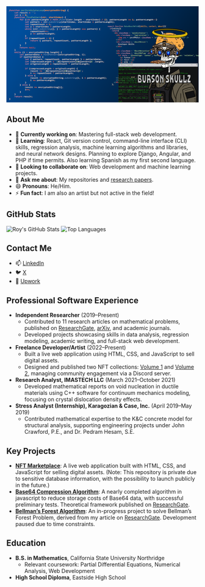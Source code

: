 <!--
**bursonskullz/Bursonskullz** is a ✨ _special_ ✨ repository because its `README.md` (this file) appears on your GitHub profile.
-->

<picture>
  <!--source media="(prefers-color-scheme: dark)" srcset="YOUR-DARKMODE-IMAGE-URL"> -->
  <!--source media="(prefers-color-scheme: light)" srcset="YOUR-LIGHTMODE-IMAGE-URL">-->
  <img alt="Profile image of Roy Burson" src="images/gitHubback2.png">
</picture>


## About Me
- 🔭 **Currently working on**: Mastering full-stack web development.
- 🌱 **Learning**: React, Git version control, command-line interface (CLI) skills, regression analysis, machine learning algorithms and libraries, and neural network designs. Planning to explore Django, Angular, and PHP if time permits. Also learning Spanish as my first second language.
- 👯 **Looking to collaborate on**: Web development and machine learning projects.
- 💬 **Ask me about**: My repositories and [research papers](https://www.researchgate.net/profile/Roy-Burson-2).
- 😄 **Pronouns**: He/Him.
- ⚡ **Fun fact**: I am also an artist but not active in the field!

## GitHub Stats
![Roy's GitHub Stats](https://github-readme-stats.vercel.app/api?username=bursonskullz&show_icons=true&theme=radical)
![Top Languages](https://github-readme-stats.vercel.app/api/top-langs/?username=bursonskullz&layout=compact)

  ## Contact Me
- 📫 [LinkedIn](https://www.linkedin.com/in/roy-burson-047199343/)
- 🐦 [X](https://x.com/burson_research)
- 💼 [Upwork](https://www.upwork.com/freelancers/~013a2d8e758f218f85)
  
## Professional Software Experience
- **Independent Researcher** (2019–Present)
  - Contributed to 11 research articles on mathematical problems, published on [ResearchGate](https://www.researchgate.net/profile/Roy-Burson-2), [arXiv](https://arxiv.org/), and academic journals.
  - Developed projects showcasing skills in data analysis, regression modeling, academic writing, and full-stack web development.
- **Freelance Developer/Artist** (2022–Present)
  - Built a live web application using HTML, CSS, and JavaScript to sell digital assets.
  - Designed and published two NFT collections: [Volume 1](https://opensea.io/collection/bursonskullz) and [Volume 2](https://opensea.io/collection/burson-skullz-v2), managing community engagement via a Discord server.
- **Research Analyst, IMASTECH LLC** (March 2021–October 2021)
  - Developed mathematical reports on void nucleation in ductile materials using C++ software for continuum mechanics modeling, focusing on crystal dislocation density effects.
- **Stress Analyst (Internship), Karagozian & Case, Inc.** (April 2019–May 2019)
  - Contributed mathematical expertise to the K&C concrete model for structural analysis, supporting engineering projects under John Crawford, P.E., and Dr. Pedram Hesam, S.E.
 
## Key Projects
- **[NFT Marketplace](https://github.com/bursonskullz/artWebsite)**: A live web application built with HTML, CSS, and JavaScript for selling digital assets. (Note: This repository is private due to sensitive database information, with the possibility to launch publicly in the future.)
- **[Base64 Compression Algorithm](https://github.com/bursonskullz/Base64Compression)**: A nearly completed algorithm in javascript to reduce storage costs of Base64 data, with successful preliminary tests. Theoretical framework published on [ResearchGate](https://www.researchgate.net/publication/384763205_BASE_64_FINITE_COMPRESSION_ALGORITHM).
- **[Bellman’s Forest Algorithm](https://github.com/bursonskullz/Forest-Algorithm)**: An in-progress project to solve Bellman’s Forest Problem, derived from my article on [ResearchGate](https://www.researchgate.net/publication/377466487_ACCEPTABLE_NUMERICAL_SIMULATION_ON_BELLMAN'S_FOREST_PROBLEM). Development paused due to time constraints.

## Education
- **B.S. in Mathematics**, California State University Northridge 
  - Relevant coursework: Partial Differential Equations, Numerical Analysis, Web Development
- **High School Diploma**, Eastside High School 


